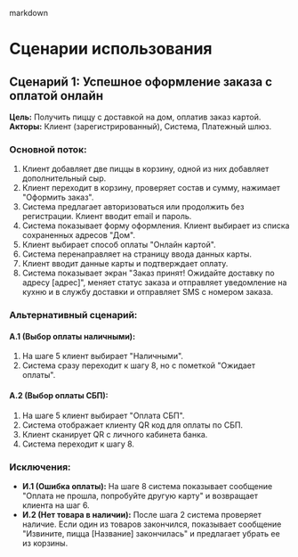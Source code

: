 markdown
# Сценарии использования

## Сценарий 1: Успешное оформление заказа с оплатой онлайн

**Цель:** Получить пиццу с доставкой на дом, оплатив заказ картой.  
**Акторы:** Клиент (зарегистрированный), Система, Платежный шлюз.

### Основной поток:

1. Клиент добавляет две пиццы в корзину, одной из них добавляет дополнительный сыр.
2. Клиент переходит в корзину, проверяет состав и сумму, нажимает "Оформить заказ".
3. Система предлагает авторизоваться или продолжить без регистрации. Клиент вводит email и пароль.
4. Система показывает форму оформления. Клиент выбирает из списка сохраненных адресов "Дом".
5. Клиент выбирает способ оплаты "Онлайн картой".
6. Система перенаправляет на страницу ввода данных карты.
7. Клиент вводит данные карты и подтверждает оплату.
8. Система показывает экран "Заказ принят! Ожидайте доставку по адресу [адрес]", меняет статус заказа и отправляет уведомление на кухню и в службу доставки и отправляет SMS с номером заказа.

### Альтернативный сценарий:

#### А.1 (Выбор оплаты наличными):

1. На шаге 5 клиент выбирает "Наличными".
2. Система сразу переходит к шагу 8, но с пометкой "Ожидает оплаты".

#### А.2 (Выбор оплаты СБП):

1. На шаге 5 клиент выбирает "Оплата СБП".
2. Система отображает клиенту QR код для оплаты по СБП.
3. Клиент сканирует QR с личного кабинета банка.
4. Система переходит к шагу 8.

### Исключения:

- **И.1 (Ошибка оплаты):** На шаге 8 система показывает сообщение "Оплата не прошла, попробуйте другую карту" и возвращает клиента на шаг 6.
- **И.2 (Нет товара в наличии):** После шага 2 система проверяет наличие. Если один из товаров закончился, показывает сообщение "Извините, пицца [Название] закончилась" и предлагает убрать ее из корзины.